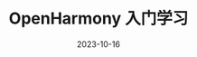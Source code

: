 ---
title: OpenHarmony 入门学习
date: 2023-10-16
tags:
  - OpenHarmony
categories:
  - 笔记
  -	学习
cover: https://i.postimg.cc/KjMt78P4/VCG211231988661.webp
---